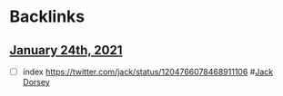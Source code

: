 
# Backlinks
## [January 24th, 2021](<January 24th, 2021.md>)
- [ ] index https://twitter.com/jack/status/1204766078468911106 #[Jack Dorsey](<Jack Dorsey.md>)

